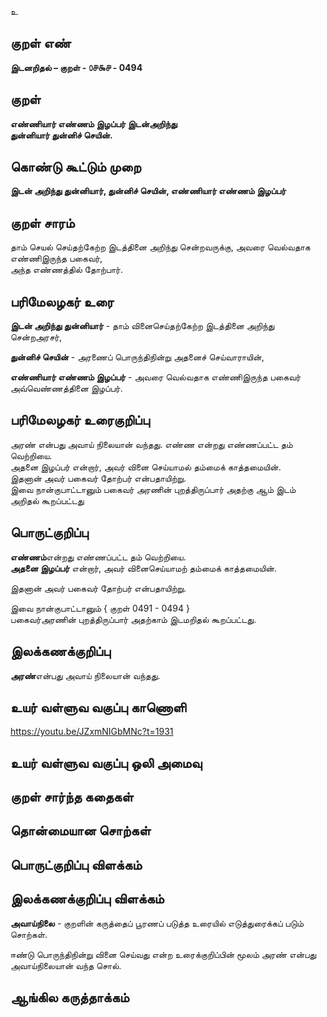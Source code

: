 உ

## குறள் எண் 

**இடனறிதல்  – குறள் - ௦௪௯௪ - 0494**  

## குறள் 

**எண்ணியார் எண்ணம் இழப்பர் இடன்அறிந்து  
துன்னியார் துன்னிச் செயின்.**

## கொண்டு கூட்டும் முறை

**இடன் அறிந்து துன்னியார், துன்னிச் செயின், எண்ணியார் எண்ணம் இழப்பர்** 

## குறள் சாரம் 

தாம் செயல் செய்தற்கேற்ற இடத்தினை அறிந்து சென்றவருக்கு, அவரை வெல்வதாக எண்ணிஇருந்த பகைவர்,  
அந்த எண்ணத்தில் தோற்பார்.  

## பரிமேலழகர் உரை

**இடன் அறிந்து துன்னியார்** - தாம் வினைசெய்தற்கேற்ற இடத்தினை அறிந்து சென்றஅரசர்,  

**துன்னிச் செயின்** - அரணைப் பொருந்திநின்று அதனைச் செய்வாராயின்,  

**எண்ணியார் எண்ணம் இழப்பர்** - அவரை வெல்வதாக எண்ணிஇருந்த பகைவர் அவ்வெண்ணத்தினை இழப்பர்.

## பரிமேலழகர் உரைகுறிப்பு   

அரண் என்பது அவாய் நிலையான் வந்தது. 
எண்ண என்றது எண்ணப்பட்ட தம் வெற்றியை.  
அதனை இழப்பர் என்றார், அவர் வினை செய்யாமல் தம்மைக் காத்தமையின்.  
இதனான் அவர் பகைவர் தோற்பர் என்பதாயிற்று.  
இவை நான்குபாட்டானும் பகைவர் அரணின் புறத்திருப்பார் அதற்கு ஆம் இடம் அறிதல் கூறப்பட்டது  

## பொருட்குறிப்பு 

**எண்ணம்**என்றது எண்ணப்பட்ட தம் வெற்றியை.  
**அதனை இழப்பர்** என்றார், அவர் வினைசெய்யாமற் தம்மைக் காத்தமையின்.  

இதனான் அவர் பகைவர் தோற்பர் என்பதாயிற்று.  

இவை நான்குபாட்டானும் { குறள் 0491 - 0494 }    
பகைவர்அரணின் புறத்திருப்பார் அதற்காம் இடமறிதல் கூறப்பட்டது.    
 
## இலக்கணக்குறிப்பு  

**அரண்**என்பது அவாய் நிலையான் வந்தது.    

## உயர் வள்ளுவ வகுப்பு காணொளி

https://youtu.be/JZxmNIGbMNc?t=1931

## உயர் வள்ளுவ வகுப்பு ஒலி அமைவு 

 
## குறள் சார்ந்த கதைகள் 


## தொன்மையான சொற்கள்


## பொருட்குறிப்பு விளக்கம்


## இலக்கணக்குறிப்பு விளக்கம்

**அவாய்நிலை** - குறளின் கருத்தைப் பூரணப் படுத்த உரையில் எடுத்துரைக்கப் படும் சொற்கள். 

ஈண்டு பொருந்திநின்று வினை செய்வது என்ற உரைக்குறிப்பின் மூலம் அரண் என்பது அவாய்நிலையான் வந்த சொல்.

## ஆங்கில கருத்தாக்கம் 


